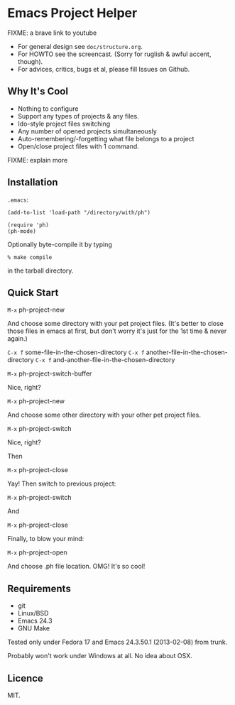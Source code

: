 # Emacs Project Helper

FIXME: a brave link to youtube

* For general design see `doc/structure.org`.
* For HOWTO see the screencast. (Sorry for ruglish & awful accent,
  though).
* For advices, critics, bugs et al, please fill Issues on Github.

## Why It's Cool

* Nothing to configure
* Support any types of projects & any files.
* Ido-style project files switching
* Any number of opened projects simultaneously
* Auto-remembering/-forgetting what file belongs to a project
* Open/close project files with 1 command.

FIXME: explain more

## Installation

`.emacs`:

    (add-to-list 'load-path "/directory/with/ph")

	(require 'ph)
    (ph-mode)

Optionally byte-compile it by typing

    % make compile

in the tarball directory.

## Quick Start

`M-x` ph-project-new

And choose some directory with your pet project files. (It's better to
close those files in emacs at first, but don't worry it's just for the
1st time & never again.)

`C-x f` some-file-in-the-chosen-directory
`C-x f` another-file-in-the-chosen-directory
`C-x f` and-another-file-in-the-chosen-directory

`M-x` ph-project-switch-buffer

Nice, right?

`M-x` ph-project-new

And choose some other directory with your other pet project files.

`M-x` ph-project-switch

Nice, right?

Then

`M-x` ph-project-close

Yay! Then switch to previous project:

`M-x` ph-project-switch

And

`M-x` ph-project-close

Finally, to blow your mind:

`M-x` ph-project-open

And choose .ph file location. OMG! It's so cool!

## Requirements

* git
* Linux/BSD
* Emacs 24.3
* GNU Make

Tested only under Fedora 17 and Emacs 24.3.50.1 (2013-02-08) from trunk.

Probably won't work under Windows at all. No idea about OSX.

## Licence

MIT.
